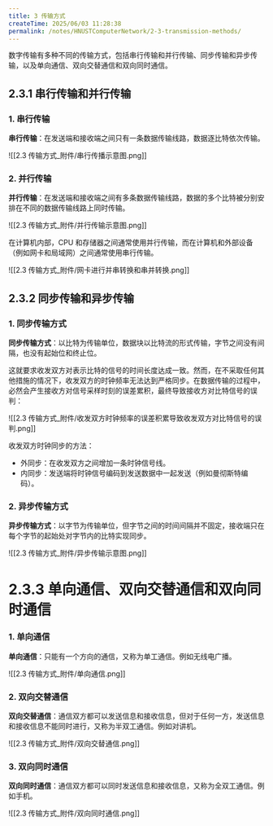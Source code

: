 ```yaml
---
title: 3 传输方式
createTime: 2025/06/03 11:28:38
permalink: /notes/HNUSTComputerNetwork/2-3-transmission-methods/
---
```


数字传输有多种不同的传输方式，包括串行传输和并行传输、同步传输和异步传输，以及单向通信、双向交替通信和双向同时通信。

## **2.3.1 串行传输和并行传输**

### 1. 串行传输
**串行传输**：在发送端和接收端之间只有一条数据传输线路，数据逐比特依次传输。

![[2.3 传输方式_附件/串行传播示意图.png]]

### 2. 并行传输
**并行传输**：在发送端和接收端之间有多条数据传输线路，数据的多个比特被分别安排在不同的数据传输线路上同时传输。

![[2.3 传输方式_附件/并行传输示意图.png]]

在计算机内部，CPU 和存储器之间通常使用并行传输，而在计算机和外部设备（例如网卡和局域网）之间通常使用串行传输。

![[2.3 传输方式_附件/网卡进行并串转换和串并转换.png]]

## **2.3.2 同步传输和异步传输**

### 1. 同步传输方式

**同步传输方式**：以比特为传输单位，数据块以比特流的形式传输，字节之间没有间隔，也没有起始位和终止位。

这就要求收发双方对表示比特的信号的时间长度达成一致。然而，在不采取任何其他措施的情况下，收发双方的时钟频率无法达到严格同步。在数据传输的过程中，必然会产生接收方对信号采样时刻的误差累积，最终导致接收方对比特信号的误判：

![[2.3 传输方式_附件/收发双方时钟频率的误差积累导致收发双方对比特信号的误判.png]]

收发双方时钟同步的方法：

- 外同步：在收发双方之间增加一条时钟信号线。
- 内同步：发送端将时钟信号编码到发送数据中一起发送（例如曼彻斯特编码）。

### 2. 异步传输方式

**异步传输方式**：以字节为传输单位，但字节之间的时间间隔并不固定，接收端只在每个字节的起始处对字节内的比特实现同步。

![[2.3 传输方式_附件/异步传输示意图.png]]

# **2.3.3 单向通信、双向交替通信和双向同时通信**

### 1. 单向通信

**单向通信**：只能有一个方向的通信，又称为单工通信。例如无线电广播。

![[2.3 传输方式_附件/单向通信.png]]

### 2. 双向交替通信

**双向交替通信**：通信双方都可以发送信息和接收信息，但对于任何一方，发送信息和接收信息不能同时进行，又称为半双工通信。例如对讲机。

![[2.3 传输方式_附件/双向交替通信.png]]

### 3. **双向同时通信**

**双向同时通信**：通信双方都可以同时发送信息和接收信息，又称为全双工通信。例如手机。

![[2.3 传输方式_附件/双向同时通信.png]]
